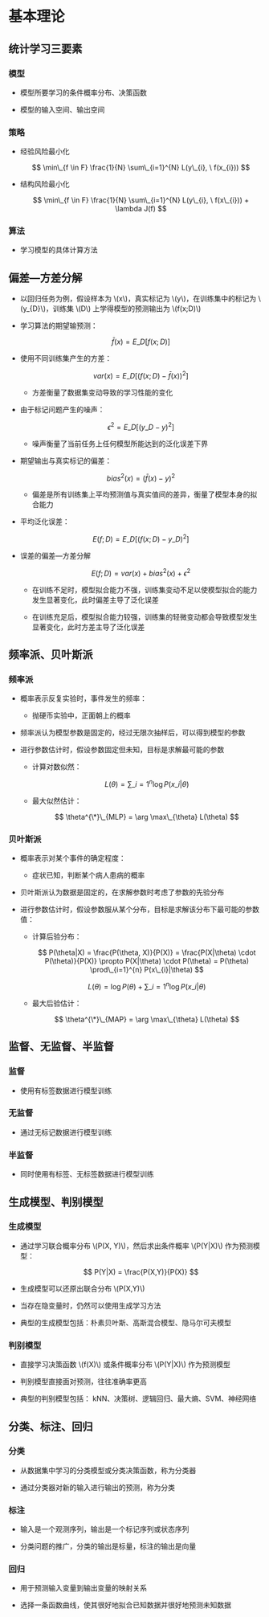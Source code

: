 <script type="text/javascript" src="http://cdn.mathjax.org/mathjax/latest/MathJax.js?config=default"></script>

# 基本理论

## 统计学习三要素

### 模型

- 模型所要学习的条件概率分布、决策函数
    
- 模型的输入空间、输出空间

### 策略

- 经验风险最小化
    
	$$ \min\_{f \in F} \frac{1}{N} \sum\_{i=1}^{N} L(y\_{i}, \ f(x_{i})) $$
    
- 结构风险最小化
    
	$$ \min\_{f \in F} \frac{1}{N} \sum\_{i=1}^{N} L(y\_{i}, \ f(x\_{i})) + \lambda J(f) $$

### 算法

- 学习模型的具体计算方法

## 偏差—方差分解

- 以回归任务为例，假设样本为 \\(x\\)，真实标记为 \\(y\\)，在训练集中的标记为 \\(y\_{D}\\)，训练集 \\(D\\) 上学得模型的预测输出为 \\(f(x;D)\\)

- 学习算法的期望输预测：

	$$
	\bar{f}(x) = E\_{D} [f(x;D)]
	$$

- 使用不同训练集产生的方差：

	$$
	var(x) = E\_{D} \left[ (f(x;D) - \bar{f}(x))^{2} \right]
	$$
	
	- 方差衡量了数据集变动导致的学习性能的变化

- 由于标记问题产生的噪声：

	$$
	\epsilon^{2} = E\_{D} \left[ (y\_{D} - y)^{2} \right]
	$$
	
	- 噪声衡量了当前任务上任何模型所能达到的泛化误差下界

- 期望输出与真实标记的偏差：

	$$
	bias^{2}(x) = \left( \bar{f}(x) - y \right) ^{2}
	$$
	
	- 偏差是所有训练集上平均预测值与真实值间的差异，衡量了模型本身的拟合能力

- 平均泛化误差：

	$$
	E(f;D) = E\_{D} \left[ (f(x;D) - y\_{D})^{2} \right]
	$$

- 误差的偏差—方差分解

	$$
	E(f;D) = var(x) + bias^{2}(x) + \epsilon^{2}
	$$
	
	- 在训练不足时，模型拟合能力不强，训练集变动不足以使模型拟合的能力发生显著变化，此时偏差主导了泛化误差

	- 在训练充足后，模型拟合能力较强，训练集的轻微变动都会导致模型发生显著变化，此时方差主导了泛化误差

## 频率派、贝叶斯派

### 频率派

- 概率表示反复实验时，事件发生的频率：

	- 抛硬币实验中，正面朝上的概率

- 频率派认为模型参数是固定的，经过无限次抽样后，可以得到模型的参数

- 进行参数估计时，假设参数固定但未知，目标是求解最可能的参数

	- 计算对数似然：

		$$ L(\theta) = \sum\_{i=1}^{n} \log P(x\_{i}|\theta) $$

	- 最大似然估计：

		$$ \theta^{\*}\_{MLP} = \arg \max\_{\theta} L(\theta) $$

### 贝叶斯派

- 概率表示对某个事件的确定程度：

	- 症状已知，判断某个病人患病的概率

- 贝叶斯派认为数据是固定的，在求解参数时考虑了参数的先验分布

- 进行参数估计时，假设参数服从某个分布，目标是求解该分布下最可能的参数值：

	- 计算后验分布：

		$$ P(\theta|X) = \frac{P(\theta, X)}{P(X)} = \frac{P(X|\theta) \cdot P(\theta)}{P(X)} \propto P(X|\theta) \cdot P(\theta) = P(\theta) \prod\_{i=1}^{n} P(x\_{i}|\theta) $$
		
		$$ L(\theta) = \log P(\theta) + \sum\_{i=1}^{n} \log P(x\_{i}|\theta) $$
		
	- 最大后验估计：

		$$ \theta^{\*}\_{MAP} = \arg \max\_{\theta} L(\theta) $$

## 监督、无监督、半监督

### 监督

- 使用有标签数据进行模型训练

### 无监督

- 通过无标记数据进行模型训练

### 半监督

- 同时使用有标签、无标签数据进行模型训练

## 生成模型、判别模型

### 生成模型

- 通过学习联合概率分布 \\(P(X, Y)\\)，然后求出条件概率 \\(P(Y|X)\\) 作为预测模型：

	$$ P(Y|X) = \frac{P(X,Y)}{P(X)} $$

- 生成模型可以还原出联合分布 \\(P(X,Y)\\)

- 当存在隐变量时，仍然可以使用生成学习方法

- 典型的生成模型包括：朴素贝叶斯、高斯混合模型、隐马尔可夫模型

### 判别模型

- 直接学习决策函数 \\(f(X)\\) 或条件概率分布 \\(P(Y|X)\\) 作为预测模型

- 判别模型直接面对预测，往往准确率更高

- 典型的判别模型包括： kNN、决策树、逻辑回归、最大熵、SVM、神经网络

## 分类、标注、回归

### 分类

- 从数据集中学习的分类模型或分类决策函数，称为分类器

- 通过分类器对新的输入进行输出的预测，称为分类

### 标注

- 输入是一个观测序列，输出是一个标记序列或状态序列

- 分类问题的推广，分类的输出是标量，标注的输出是向量

### 回归

- 用于预测输入变量到输出变量的映射关系

- 选择一条函数曲线，使其很好地拟合已知数据并很好地预测未知数据